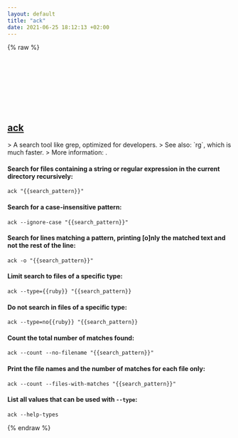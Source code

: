 ```yaml
---
layout: default
title: "ack"
date: 2021-06-25 18:12:13 +02:00
---
```

{% raw %}
<h2 id="ack">
  <a href="/en/common/ack.html">ack</a> <a href="#ack"><svg class="icon">
    <use href="/assets/images/unicode_sprite.svg#link" />
  </svg></a>
</h2>
> A search tool like grep, optimized for developers.
> See also: `rg`, which is much faster.
> More information: <https://beyondgrep.com/documentation>.

#### Search for files containing a string or regular expression in the current directory recursively:
```shell
ack "{{search_pattern}}"
```
#### Search for a case-insensitive pattern:
```shell
ack --ignore-case "{{search_pattern}}"
```
#### Search for lines matching a pattern, printing [o]nly the matched text and not the rest of the line:
```shell
ack -o "{{search_pattern}}"
```
#### Limit search to files of a specific type:
```shell
ack --type={{ruby}} "{{search_pattern}}
```
#### Do not search in files of a specific type:
```shell
ack --type=no{{ruby}} "{{search_pattern}}
```
#### Count the total number of matches found:
```shell
ack --count --no-filename "{{search_pattern}}"
```
#### Print the file names and the number of matches for each file only:
```shell
ack --count --files-with-matches "{{search_pattern}}"
```
#### List all values that can be used with `--type`:
```shell
ack --help-types
```
{% endraw %}